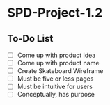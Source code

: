# SPD-Project-1.2
## To-Do List
- [ ] Come up with product idea
- [ ] Come up with product name
- [ ] Create Skateboard Wireframe
 - [ ] Must be five or less pages
 - [ ] Must be intuitive for users
 - [ ] Conceptually, has purpose
